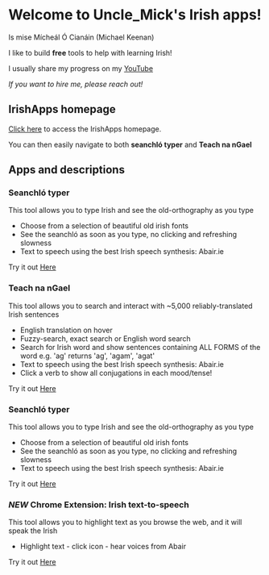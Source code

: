 # Welcome to Uncle_Mick's Irish apps!

Is mise Mícheál Ó Cianáin (Michael Keenan)

I like to build **free** tools to help with learning Irish!

I usually share my progress on my [YouTube](https://www.youtube.com/@UncleMick)

*If you want to hire me, please reach out!*

## IrishApps homepage

[Click here](https://mkeenan-kdb.github.io/IrishApps/) to access the IrishApps homepage.

You can then easily navigate to both **seanchló typer** and **Teach na nGael**

## Apps and descriptions

### Seanchló typer
This tool allows you to type Irish and see the old-orthography as you type
-   Choose from a selection of beautiful old irish fonts
-   See the seanchló as soon as you type, no clicking and refreshing slowness
-   Text to speech using the best Irish speech synthesis: Abair.ie

Try it out [Here](https://mkeenan-kdb.github.io/seanchlo/)

### Teach na nGael
This tool allows you to search and interact with ~5,000 reliably-translated Irish sentences

-   English translation on hover
-    Fuzzy-search, exact search or English word search
-   Search for Irish word and show sentences containing ALL FORMS of the word e.g. 'ag' returns 'ag', 'agam', 'agat'
-   Text to speech using the best Irish speech synthesis: Abair.ie
-   Click a verb to show all conjugations in each mood/tense!

Try it out [Here](https://mkeenan-kdb.github.io/gaeilge_web_project/)

### Seanchló typer
This tool allows you to type Irish and see the old-orthography as you type
-   Choose from a selection of beautiful old irish fonts
-   See the seanchló as soon as you type, no clicking and refreshing slowness
-   Text to speech using the best Irish speech synthesis: Abair.ie

Try it out [Here](https://mkeenan-kdb.github.io/seanchlo/)

### *NEW* Chrome Extension: Irish text-to-speech
This tool allows you to highlight text as you browse the web, and it will speak the Irish

-   Highlight text - click icon - hear voices from Abair

Try it out [Here](https://github.com/mkeenan-kdb/speakIrish_chrome)
